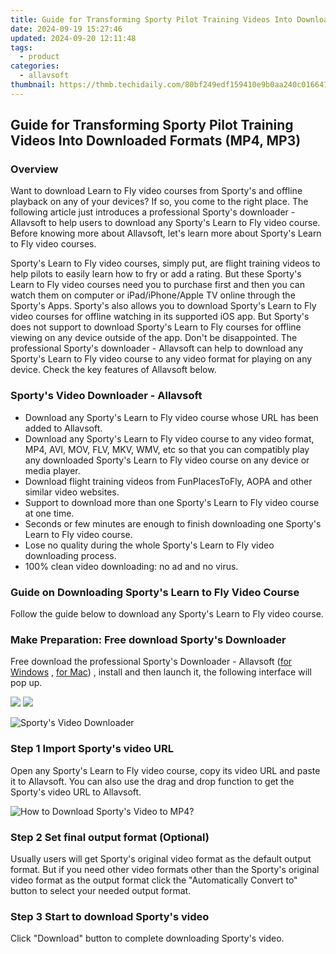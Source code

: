 ```yaml
---
title: Guide for Transforming Sporty Pilot Training Videos Into Downloaded Formats (MP4, MP3)
date: 2024-09-19 15:27:46
updated: 2024-09-20 12:11:48
tags:
  - product
categories:
  - allavsoft
thumbnail: https://thmb.techidaily.com/80bf249edf159410e9b0aa240c01664195ceb40e24ab3ca2d1256f5edd3745fb.jpg
---
```


## Guide for Transforming Sporty Pilot Training Videos Into Downloaded Formats (MP4, MP3)

### Overview

Want to download Learn to Fly video courses from Sporty's and offline playback on any of your devices? If so, you come to the right place. The following article just introduces a professional Sporty's downloader - Allavsoft to help users to download any Sporty's Learn to Fly video course. Before knowing more about Allavsoft, let's learn more about Sporty's Learn to Fly video courses.

Sporty's Learn to Fly video courses, simply put, are flight training videos to help pilots to easily learn how to fry or add a rating. But these Sporty's Learn to Fly video courses need you to purchase first and then you can watch them on computer or iPad/iPhone/Apple TV online through the Sporty's Apps. Sporty's also allows you to download Sporty's Learn to Fly video courses for offline watching in its supported iOS app. But Sporty's does not support to download Sporty's Learn to Fly courses for offline viewing on any device outside of the app. Don't be disappointed. The professional Sporty's downloader - Allavsoft can help to download any Sporty's Learn to Fly video course to any video format for playing on any device. Check the key features of Allavsoft below.

### Sporty's Video Downloader - Allavsoft

* Download any Sporty's Learn to Fly video course whose URL has been added to Allavsoft.
* Download any Sporty's Learn to Fly video course to any video format, MP4, AVI, MOV, FLV, MKV, WMV, etc so that you can compatibly play any downloaded Sporty's Learn to Fly video course on any device or media player.
* Download flight training videos from FunPlacesToFly, AOPA and other similar video websites.
* Support to download more than one Sporty's Learn to Fly video course at one time.
* Seconds or few minutes are enough to finish downloading one Sporty's Learn to Fly video course.
* Lose no quality during the whole Sporty's Learn to Fly video downloading process.
* 100% clean video downloading: no ad and no virus.

### Guide on Downloading Sporty's Learn to Fly Video Course

Follow the guide below to download any Sporty's Learn to Fly video course.

### Make Preparation: Free download Sporty's Downloader

Free download the professional Sporty's Downloader - Allavsoft ([for Windows](https://tools.techidaily.com/allavsoft/products/) , [for Mac](https://tools.techidaily.com/allavsoft/products/)) , install and then launch it, the following interface will pop up.

[![](https://www.allavsoft.com/how-to/../images/how-to/free-download-win.jpg)](https://tools.techidaily.com/allavsoft/products/) [![](https://www.allavsoft.com/how-to/../images/how-to/free-download-mac.jpg)](https://tools.techidaily.com/allavsoft/products/)

![Sporty's Video Downloader](https://www.allavsoft.com/how-to/../images/allavsoft/screen-shot-600.jpg)

### Step 1 Import Sporty's video URL

Open any Sporty's Learn to Fly video course, copy its video URL and paste it to Allavsoft. You can also use the drag and drop function to get the Sporty's video URL to Allavsoft.

![How to Download Sporty's Video to MP4?](https://www.allavsoft.com/how-to/../images/how-to/download-rtmp-video/download-rtmp-video.jpg)

### Step 2 Set final output format (Optional)

Usually users will get Sporty's original video format as the default output format. But if you need other video formats other than the Sporty's original video format as the output format click the "Automatically Convert to" button to select your needed output format.

### Step 3 Start to download Sporty's video

Click "Download" button to complete downloading Sporty's video.

<ins class="adsbygoogle"
     style="display:block"
     data-ad-format="autorelaxed"
     data-ad-client="ca-pub-7571918770474297"
     data-ad-slot="1223367746"></ins>



<ins class="adsbygoogle"
     style="display:block"
     data-ad-client="ca-pub-7571918770474297"
     data-ad-slot="8358498916"
     data-ad-format="auto"
     data-full-width-responsive="true"></ins>
